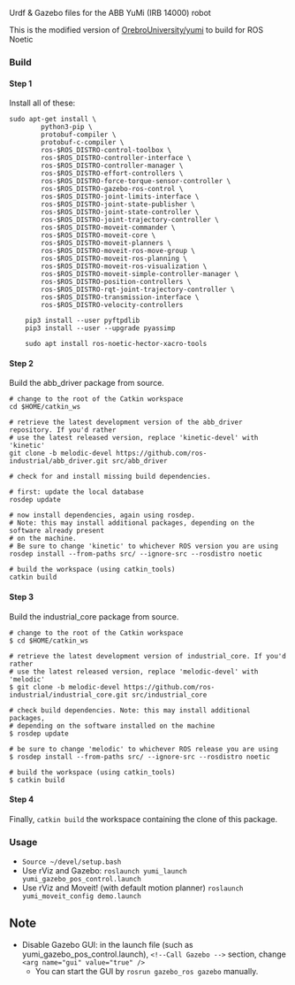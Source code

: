 Urdf & Gazebo files for the ABB YuMi (IRB 14000) robot

This is the modified version of [OrebroUniversity/yumi](https://github.com/OrebroUniversity/yumi) to build for ROS Noetic

### Build

#### Step 1
Install all of these:
```
sudo apt-get install \
        python3-pip \
        protobuf-compiler \
        protobuf-c-compiler \
        ros-$ROS_DISTRO-control-toolbox \
        ros-$ROS_DISTRO-controller-interface \
        ros-$ROS_DISTRO-controller-manager \
        ros-$ROS_DISTRO-effort-controllers \
        ros-$ROS_DISTRO-force-torque-sensor-controller \
        ros-$ROS_DISTRO-gazebo-ros-control \
        ros-$ROS_DISTRO-joint-limits-interface \
        ros-$ROS_DISTRO-joint-state-publisher \
        ros-$ROS_DISTRO-joint-state-controller \
        ros-$ROS_DISTRO-joint-trajectory-controller \
        ros-$ROS_DISTRO-moveit-commander \
        ros-$ROS_DISTRO-moveit-core \
        ros-$ROS_DISTRO-moveit-planners \
        ros-$ROS_DISTRO-moveit-ros-move-group \
        ros-$ROS_DISTRO-moveit-ros-planning \
        ros-$ROS_DISTRO-moveit-ros-visualization \
        ros-$ROS_DISTRO-moveit-simple-controller-manager \
        ros-$ROS_DISTRO-position-controllers \
        ros-$ROS_DISTRO-rqt-joint-trajectory-controller \
        ros-$ROS_DISTRO-transmission-interface \
        ros-$ROS_DISTRO-velocity-controllers 
```

```
    pip3 install --user pyftpdlib
    pip3 install --user --upgrade pyassimp
```
```
    sudo apt install ros-noetic-hector-xacro-tools
```

#### Step 2
Build the abb_driver package from source.
```
# change to the root of the Catkin workspace
cd $HOME/catkin_ws

# retrieve the latest development version of the abb_driver repository. If you'd rather
# use the latest released version, replace 'kinetic-devel' with 'kinetic'
git clone -b melodic-devel https://github.com/ros-industrial/abb_driver.git src/abb_driver

# check for and install missing build dependencies.

# first: update the local database
rosdep update

# now install dependencies, again using rosdep.
# Note: this may install additional packages, depending on the software already present
# on the machine.
# Be sure to change 'kinetic' to whichever ROS version you are using
rosdep install --from-paths src/ --ignore-src --rosdistro noetic

# build the workspace (using catkin_tools)
catkin build
```

#### Step 3
Build the industrial_core package from source.
```
# change to the root of the Catkin workspace
$ cd $HOME/catkin_ws

# retrieve the latest development version of industrial_core. If you'd rather
# use the latest released version, replace 'melodic-devel' with 'melodic'
$ git clone -b melodic-devel https://github.com/ros-industrial/industrial_core.git src/industrial_core

# check build dependencies. Note: this may install additional packages,
# depending on the software installed on the machine
$ rosdep update

# be sure to change 'melodic' to whichever ROS release you are using
$ rosdep install --from-paths src/ --ignore-src --rosdistro noetic

# build the workspace (using catkin_tools)
$ catkin build
```

#### Step 4
Finally, `catkin build` the workspace containing the clone of this package.

### Usage
- `Source ~/devel/setup.bash`
- Use rViz and Gazebo:
    `roslaunch yumi_launch yumi_gazebo_pos_control.launch`
- Use rViz and Moveit! (with default motion planner)
    `roslaunch yumi_moveit_config demo.launch`

## Note
- Disable Gazebo GUI: in the launch file (such as yumi_gazebo_pos_control.launch), `<!--Call Gazebo -->` section, change `<arg name="gui" value="true" />`
    - You can start the GUI by `rosrun gazebo_ros gazebo` manually.
